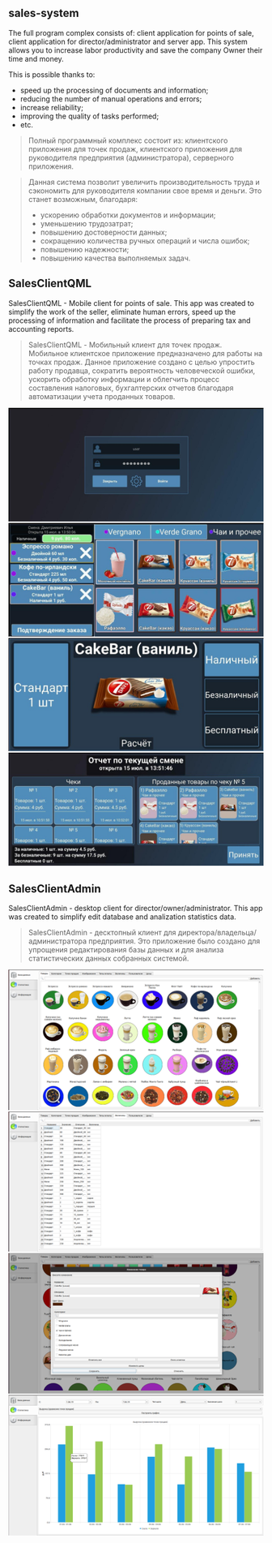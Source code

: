 ## sales-system
 The full program complex consists of: client application for points of sale, client application for director/administrator and server app.
 This system allows you to increase labor productivity and save the company Owner their time and money. 
 
 This is possible thanks to:
- speed up the processing of documents and information;
- reducing the number of manual operations and errors;
- increase reliability;
- improving the quality of tasks performed; 
- etc.

> Полный программный комплекс состоит из: клиентского приложения для точек продаж, клиентского приложения для руководителя предприятия (администратора), серверного приложения.

> Данная система позволит увеличить производительность труда и сэкономить для руководителя компании свое время и деньги. Это станет возможным, благодаря: 
> - ускорению обработки документов и информации; 
> - уменьшению трудозатрат; 
> - повышению достоверности данных; 
> - сокращению количества ручных операций и числа ошибок; 
> - повышению надежности; 
> - повышению качества выполняемых задач.
 
 ## SalesClientQML

 SalesClientQML - Mobile client for points of sale.
 This app was created to simplify the work of the seller, eliminate human errors, speed up the processing of information and facilitate the process of preparing tax and accounting reports.
 
 > SalesClientQML - Мобильный клиент для точек продаж. 
 > Мобильное клиентское приложение предназначено для работы на точках продаж. Данное приложение создано с целью упростить работу продавца, сократить вероятность человеческой ошибки, ускорить обработку информации и облегчить процесс составления налоговых, бухгалтерских отчетов благодаря автоматизации учета проданных товаров.
 
 ![alt text](screenshots/1.jpg "SalesClientQML - login/password view")
 ![alt text](screenshots/2.jpg "SalesClientQML - main view")
 ![alt text](screenshots/3.jpg "SalesClientQML - product view")
 ![alt text](screenshots/4.jpg "SalesClientQML - shift report view")
 
  ## SalesClientAdmin
 SalesClientAdmin - desktop client for director/owner/administrator. 
 This app was created to simplify edit database and analization statistics data.
 
 > SalesClientAdmin - десктопный клиент для директора/владельца/администратора предприятия.
 Это приложение было создано для упрощения редактирования базы данных и для анализа статистических данных собранных системой.
 
 ![alt text](screenshots/5.png "SalesClientAdmin - main view")
 ![alt text](screenshots/6.png "SalesClientAdmin - main view(table)")
 ![alt text](screenshots/7.png "SalesClientAdmin - edit product dialog")
 ![alt text](screenshots/8.png "SalesClientAdmin - statistics tab")
 
